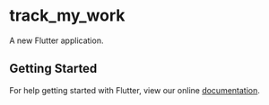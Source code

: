 # track_my_work

A new Flutter application.

## Getting Started

For help getting started with Flutter, view our online
[documentation](https://flutter.io/).
